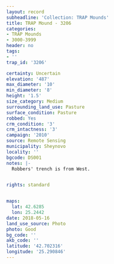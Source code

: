 ```yaml
---
layout: record
subheadline: 'Collection: TRAP Mounds'
title: TRAP Mound - 3206
categories:
- TRAP Mounds
- 3000-3999
header: no
tags:
- ''
trap_id: '3206'

certainty: Uncertain
elevation: '487'
max_diameter: '10'
min_diameter: '8'
height: '1.5'
size_category: Medium
surrounding_land_use: Pasture
surface_condition: Pasture
robbed: Yes
crm_condition: '3'
crm_intactness: '3'
campaign: '2010'
source: Remote Sensing
municipality: Sheynovo
locality: ''
bgcode: DS001
notes: |-
  Robbers' trench is from West.


rights: standard


maps:
  lat: 42.6285
  lon: 25.2442
date: 2018-05-16
land_use_source: Photo
photo: Good
bg_code: ''
akb_code: ''
latitude: '42.702316'
longitude: '25.290846'
---
```

